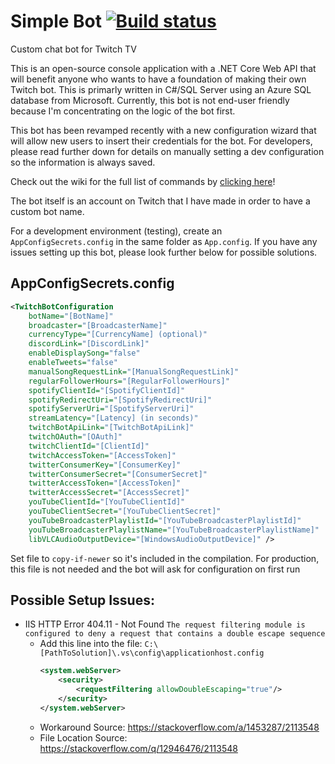 # Simple Bot [![Build status](https://ci.appveyor.com/api/projects/status/k0cgg8xeqgh58uc7?svg=true)](https://ci.appveyor.com/project/SimpleSandman/twitchbot)
Custom chat bot for Twitch TV

This is an open-source console application with a .NET Core Web API that will benefit anyone who wants to have a foundation of making their own Twitch bot. This is primarly written in C#/SQL Server using an Azure SQL database from Microsoft. Currently, this bot is not end-user friendly because I'm concentrating on the logic of the bot first.

This bot has been revamped recently with a new configuration wizard that will allow new users to insert their credentials for the bot. For developers, please read further down for details on manually setting a dev configuration so the information is always saved.

Check out the wiki for the full list of commands by [clicking here](https://github.com/SimpleSandman/TwitchBot/wiki/List-of-Commands)!

The bot itself is an account on Twitch that I have made in order to have a custom bot name.

For a development environment (testing), create an `AppConfigSecrets.config` in the same folder as `App.config`. If you have any issues setting up this bot, please look further below for possible solutions.

## AppConfigSecrets.config

```xml
<TwitchBotConfiguration 
    botName="[BotName]" 
    broadcaster="[BroadcasterName]" 
    currencyType="[CurrencyName] (optional)" 
    discordLink="[DiscordLink]"
    enableDisplaySong="false"
    enableTweets="false"    
    manualSongRequestLink="[ManualSongRequestLink]"
    regularFollowerHours="[RegularFollowerHours]"
    spotifyClientId="[SpotifyClientId]"
    spotifyRedirectUri="[SpotifyRedirectUri]"
    spotifyServerUri="[SpotifyServerUri]"
    streamLatency="[Latency] (in seconds)" 
    twitchBotApiLink="[TwitchBotApiLink]"
    twitchOAuth="[OAuth]" 
    twitchClientId="[ClientId]"
    twitchAccessToken="[AccessToken]" 
    twitterConsumerKey="[ConsumerKey]" 
    twitterConsumerSecret="[ConsumerSecret]"
    twitterAccessToken="[AccessToken]" 
    twitterAccessSecret="[AccessSecret]" 
    youTubeClientId="[YouTubeClientId]" 
    youTubeClientSecret="[YouTubeClientSecret]" 
    youTubeBroadcasterPlaylistId="[YouTubeBroadcasterPlaylistId]"
    youTubeBroadcasterPlaylistName="[YouTubeBroadcasterPlaylistName]"
    libVLCAudioOutputDevice="[WindowsAudioOutputDevice]" />
```

Set file to `copy-if-newer` so it's included in the compilation. For production, this file is not needed and the bot will ask for configuration on first run

## Possible Setup Issues:
- IIS HTTP Error 404.11 - Not Found `The request filtering module is configured to deny a request that contains a double escape sequence`
  - Add this line into the file: `C:\[PathToSolution]\.vs\config\applicationhost.config`
    ```xml
    <system.webServer>
        <security>
            <requestFiltering allowDoubleEscaping="true"/>
        </security>
    </system.webServer>
    ```
  - Workaround Source: https://stackoverflow.com/a/1453287/2113548
  - File Location Source: https://stackoverflow.com/q/12946476/2113548

